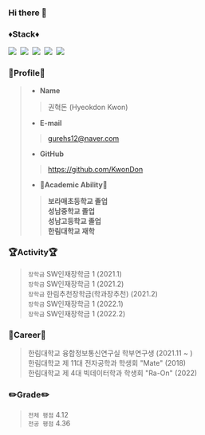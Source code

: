 ### Hi there 👋

### ♦️Stack♦️
<img src="https://img.shields.io/badge/Java-red?style=flat-square&logo=Java&logoColor=white"/></a>&nbsp;
<img src="https://img.shields.io/badge/Python-blue?style=flat-square&logo=Python&logoColor=white"/></a>&nbsp;
<img src="https://img.shields.io/badge/Jupyter-F37626?style=flat-square&logo=jupyter&logoColor=white"/></a>&nbsp;
<img src="https://img.shields.io/badge/C-black?style=flat-square&logo=c&logoColor=white"/></a>&nbsp;
<img src="https://img.shields.io/badge/TensorFlow-FF6F00?style=flat-square&logo=TensorFlow&logoColor=white">

### 👀Profile👀
> - __Name__
>> 권혁돈 (Hyeokdon Kwon)
> - __E-mail__
>> gurehs12@naver.com
> - __GitHub__
>> https://github.com/KwonDon
> - __🏫Academic Ability🏫__
>> __보라매초등학교 졸업__ <br>
>> __성남중학교 졸업__   
>> __성남고등학교 졸업__   
>> __한림대학교 재학__ 

### :trophy:Activity:trophy:
> `장학금` SW인재장학금 1 (2021.1)<br>
> `장학금` SW인재장학금 1 (2021.2)<br>
> `장학금` 한림추천장학금(학과장추천) (2021.2)<br>
> `장학금` SW인재장학금 1 (2022.1)<br>
> `장학금` SW인재장학금 1 (2022.2)<br>

### :page_with_curl:Career:page_with_curl:
> 한림대학교 융합정보통신연구실 학부연구생 (2021.11 ~ )<br>
> 한림대학교 제 11대 전자공학과 학생회 "Mate" (2018)<br>
> 한림대학교 제 4대 빅데이터학과 학생회 "Ra-On" (2022)<br>

### :pencil2:Grade:pencil2:
> `전체 평점` 4.12 <br>
> `전공 평점` 4.36 <br>
